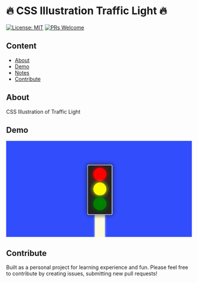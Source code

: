 # 🔥 CSS Illustration Traffic Light 🔥

[![License: MIT](https://img.shields.io/badge/License-MIT-blue.svg)](https://opensource.org/licenses/MIT)
[![PRs Welcome](https://img.shields.io/badge/PRs-welcome-brightgreen.svg?style=flat-square)](http://makeapullrequest.com)

## Content

- [About](#about)
- [Demo](#demo)
- [Notes](#notes)
- [Contribute](#contribute)

## About

CSS Illustration of Traffic Light

## Demo

![CSS Bonfire](../assets/traffic-light.gif)

## Contribute

Built as a personal project for learning experience and fun. Please feel free to contribute by creating issues, submitting new pull requests!